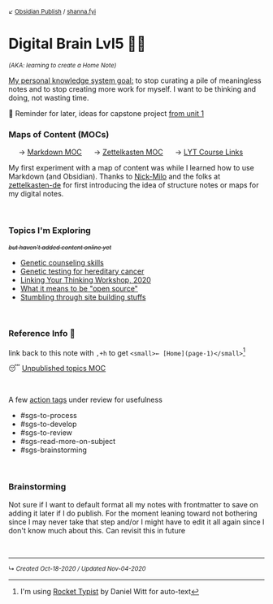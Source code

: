 <small>↙ [Obsidian Publish](index.md) / [shanna.fyi](https://shanna.fyi/)</small>

# Digital Brain Lvl5 👩🏻
*<small>(AKA: learning to create a Home Note)</small>*

<ins>My personal knowledge system goal:</ins> to stop curating a pile of meaningless notes and to stop creating more work for myself. I want to be thinking and doing, not wasting time.
<br>


📌 Reminder for later, ideas for capstone project [from unit 1](zk-sgs/light%20bucket/202010302046-lyt-unit-1-materials.md#%5Ecapstone-idea)
<br>

### Maps of Content (MOCs)

&nbsp;&nbsp;&nbsp;&nbsp; → [Markdown MOC](zk-public/-markdown.md) 
&nbsp;&nbsp;&nbsp;&nbsp; → [Zettelkasten MOC](zk-public/-zettelkasten.md)
&nbsp;&nbsp;&nbsp;&nbsp; → [LYT Course Links](zk-public/-lyt-workshop-map.md)

My first experiment with a map of content was while I learned how to use Markdown (and Obsidian). Thanks to [Nick-Milo](zk-public/-nick-milo.md) and the folks at [zettelkasten-de](zk-public/zettelkasten-de-website.md) for first introducing the idea of structure notes or maps for my digital notes.


<br>

### Topics I'm Exploring
<small>*~~but haven't added content online yet~~*</small>

- [Genetic counseling skills](zk-lyt-pks/mocs/genetic-counseling-skills.md) 
- [Genetic testing for hereditary cancer](zk-lyt-pks/mocs/genetic-testing-hereditary-cancer.md)
- [Linking Your Thinking Workshop, 2020](zk-lyt-pks/mocs/LYT-course-moc-2020.md)
- [What it means to be "open source"](zk-lyt-pks/mocs/open-source-mindset.md)
- [Stumbling through site building stuffs](shanna-fyi/personal-site-experiment-log)

<br>


### Reference Info 📌
link back to this note with `,+h` to get `<small>← [Home](page-1)</small>`[^1]

😴 [Unpublished topics MOC](zk-lyt-pks/mocs/private%20topics%20MOC.md)


<br>

A few [action tags](-Action%20Tags.md) under review for usefulness

- #sgs-to-process 
- #sgs-to-develop 
- #sgs-to-review 
- #sgs-read-more-on-subject 
- #sgs-brainstorming 


<br>

### Brainstorming
Not sure if I want to default format all my notes with frontmatter to save on adding it later if I do publish. For the moment leaning toward not bothering since I may never take that step and/or I might have to edit it all again since I don't know much about this. Can revisit this in future


[^1]: I'm using [Rocket Typist](https://witt-software.com/rockettypist/) by Daniel Witt for auto-text

<br>

---

<small>↳ <i>Created Oct-18-2020 / Updated Nov-04-2020 </i></small>

